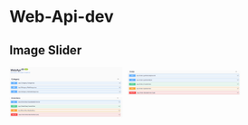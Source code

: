 # Web-Api-dev
<!-- Image Slider -->
## Image Slider

<!-- Image 1 -->
<kbd>
  <img src="screenshot/1.png" alt="Image 1" width="200"/>
</kbd>

<!-- Image 2 -->
<kbd>
  <img src="screenshot/2.png" alt="Image 2" width="200"/>
</kbd>

<!-- Image 3 -->
<kbd>
  <img src="screenshot/3.png" alt="Image 3" width="200"/>
</kbd>

